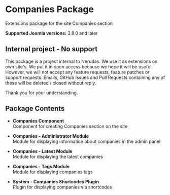 # Companies Package
Extensions package for the site Companies section

**Supported Joomla versions:** 3.8.0 and later  


## Internal project - No support
This package is a project internal to Nerudas. We use it as extensions on own site's. We put it in open access because we hope it will be useful. However, we will not accept any feature requests, feature patches or support requests. Emails, GitHub Issues and Pull Requests containing any of these will be deleted / closed without reply.

Thank you for your understanding.


## Package Contents
* **Companies Component**  
Component for creating Companies section on the site

* **Companies - Administrator Module**  
Module for displaying information about companies in the admin panel

* **Companies - Latest Module**  
Module for displaying the latest companies

* **Companies - Tags Module**  
Module for displaying companies tags

* **System - Companies Shortcodes Plugin**  
Plugin for displaying companies via shortcodes